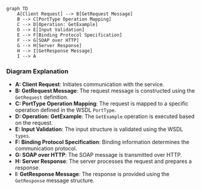 ```mermaid
graph TD
    A[Client Request] --> B[GetRequest Message]
    B --> C[PortType Operation Mapping]
    C --> D[Operation: GetExample]
    D --> E[Input Validation]
    E --> F[Binding Protocol Specification]
    F --> G[SOAP over HTTP]
    G --> H[Server Response]
    H --> I[GetResponse Message]
    I --> A
```
### Diagram Explanation
- **A: Client Request**: Initiates communication with the service.
- **B: GetRequest Message**: The request message is constructed using the `GetRequest` definition.
- **C: PortType Operation Mapping**: The request is mapped to a specific operation defined in the WSDL `PortType`.
- **D: Operation: GetExample**: The `GetExample` operation is executed based on the request.
- **E: Input Validation**: The input structure is validated using the WSDL `types`.
- **F: Binding Protocol Specification**: Binding information determines the communication protocol.
- **G: SOAP over HTTP**: The SOAP message is transmitted over HTTP.
- **H: Server Response**: The server processes the request and prepares a response.
- **I: GetResponse Message**: The response is provided using the `GetResponse` message structure.

